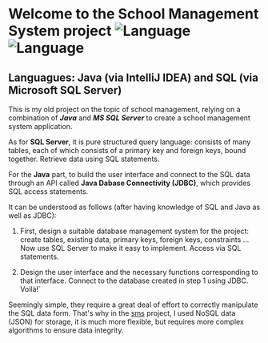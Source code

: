 # Welcome to the School Management System project ![Language](https://img.shields.io/badge/-Java-007396?logo=java) ![Language](https://img.shields.io/badge/-SQL%20Server-CC2927?logo=microsoft-sql-server)
 
## Languagues: Java (via IntelliJ IDEA) and SQL (via Microsoft SQL Server)
 
 
 
This is my old project on the topic of school management, relying on a combination of ***Java*** and ***MS SQL Server*** to create a school management system application.

As for **SQL Server**, it is pure structured query language: consists of many tables, each of which consists of a primary key and foreign keys, bound together. Retrieve data using SQL statements.

For the **Java** part, to build the user interface and connect to the SQL data through an API called **Java Dabase Connectivity (JDBC)**, which provides SQL access statements.

It can be understood as follows (after having knowledge of SQL and Java as well as JDBC):
1. First, design a suitable database management system for the project: create tables, existing data, primary keys, foreign keys, constraints ... Now use SQL Server to make it easy to implement. Access via SQL statements.

2. Design the user interface and the necessary functions corresponding to that interface. Connect to the database created in step 1 using JDBC. Voilà!`

Seemingly simple, they require a great deal of effort to correctly manipulate the SQL data form. That's why in the [sms](https://github.com/katyperrycbt/sms) project, I used NoSQL data (JSON) for storage, it is much more flexible, but requires more complex algorithms to ensure data integrity.
